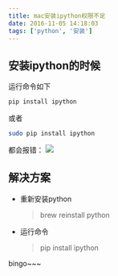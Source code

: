```yaml
---
title: mac安装ipython权限不足
date: 2016-11-05 14:18:03
tags: ['python', '安装']
---
```

## 安装ipython的时候
运行命令如下
``` bash
pip install ipython
```
或者  
``` bash
sudo pip install ipython
```
都会报错：
![](/img/posts/ipython_install_error.png)

## 解决方案
- 重新安装python
  > brew reinstall python
- 运行命令
  > pip install ipython

bingo~~~
